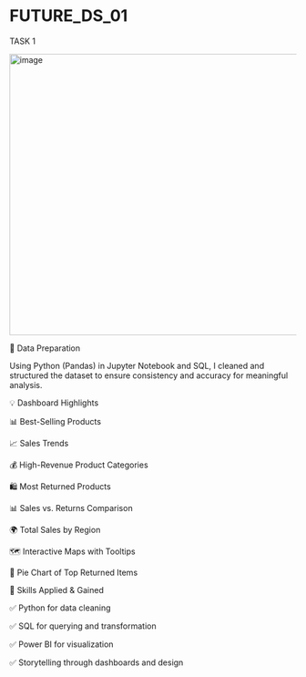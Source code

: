 # FUTURE_DS_01
TASK 1

<img width="892" height="494" alt="image" src="https://github.com/user-attachments/assets/bdcf05be-f945-4826-a9c0-4d80ec66187f" />


🧹 Data Preparation

Using Python (Pandas) in Jupyter Notebook and SQL, I cleaned and structured the dataset to ensure consistency and accuracy for meaningful analysis.


💡 Dashboard Highlights

 📊 Best-Selling Products
 
 📈 Sales Trends
 
 💰 High-Revenue Product Categories
 
 🛍️ Most Returned Products
 
 📊 Sales vs. Returns Comparison
 
 🌍 Total Sales by Region
 
 🗺️ Interactive Maps with Tooltips
 
 🥧 Pie Chart of Top Returned Items
 



🔧 Skills Applied & Gained

 ✅ Python for data cleaning
 
 ✅ SQL for querying and transformation
 
 ✅ Power BI for visualization
 
 ✅ Storytelling through dashboards and design
 
